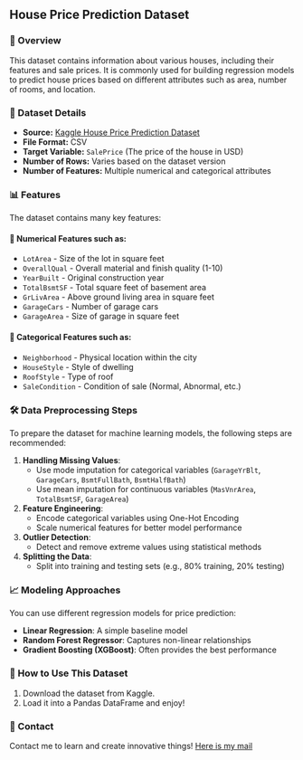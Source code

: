 ## House Price Prediction Dataset

### 📌 Overview
This dataset contains information about various houses, including their features and sale prices. It is commonly used for building regression models to predict house prices based on different attributes such as area, number of rooms, and location.

### 📂 Dataset Details
- **Source:** [Kaggle House Price Prediction Dataset](https://www.kaggle.com/competitions/house-prices-advanced-regression-techniques/overview)
- **File Format:** CSV
- **Target Variable:** `SalePrice` (The price of the house in USD)
- **Number of Rows:** Varies based on the dataset version
- **Number of Features:** Multiple numerical and categorical attributes

### 📊 Features
The dataset contains many key features:

#### 🔹 Numerical Features such as:
- `LotArea` - Size of the lot in square feet
- `OverallQual` - Overall material and finish quality (1-10)
- `YearBuilt` - Original construction year
- `TotalBsmtSF` - Total square feet of basement area
- `GrLivArea` - Above ground living area in square feet
- `GarageCars` - Number of garage cars
- `GarageArea` - Size of garage in square feet

#### 🔹 Categorical Features such as:
- `Neighborhood` - Physical location within the city
- `HouseStyle` - Style of dwelling
- `RoofStyle` - Type of roof
- `SaleCondition` - Condition of sale (Normal, Abnormal, etc.)

### 🛠 Data Preprocessing Steps
To prepare the dataset for machine learning models, the following steps are recommended:
1. **Handling Missing Values**:
   - Use mode imputation for categorical variables (`GarageYrBlt`, `GarageCars`, `BsmtFullBath`, `BsmtHalfBath`)
   - Use mean imputation for continuous variables (`MasVnrArea`, `TotalBsmtSF`, `GarageArea`)
2. **Feature Engineering**:
   - Encode categorical variables using One-Hot Encoding
   - Scale numerical features for better model performance
3. **Outlier Detection**:
   - Detect and remove extreme values using statistical methods
4. **Splitting the Data**:
   - Split into training and testing sets (e.g., 80% training, 20% testing)

### 📈 Modeling Approaches
You can use different regression models for price prediction:
- **Linear Regression**: A simple baseline model
- **Random Forest Regressor**: Captures non-linear relationships
- **Gradient Boosting (XGBoost)**: Often provides the best performance

### 🚀 How to Use This Dataset
1. Download the dataset from Kaggle.
2. Load it into a Pandas DataFrame and enjoy!

### 📩 Contact

Contact me to learn and create innovative things! 
[Here is my mail](yassineouahmane2002@gmail.com)

